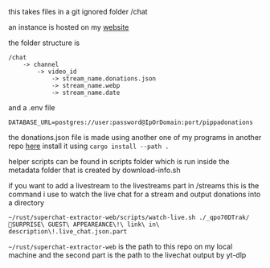 this takes files in a git ignored folder /chat

an instance is hosted on my [website](https://pippasupers.codecoffin.com)

the folder structure is 
```
/chat
    -> channel
        -> video_id
            -> stream_name.donations.json
            -> stream_name.webp
            -> stream_name.date
```
and a .env file

```
DATABASE_URL=postgres://user:password@IpOrDomain:port/pippadonations
```


the donations.json file is made using another one of my programs
in another repo [here](https://github.com/winneratwin/superchat-extractor)
install it using `cargo install --path .`

helper scripts can be found in scripts folder which is run inside
the metadata folder that is created by download-info.sh

if you want to add a livestream to the livestreams part in /streams this is the command i use to watch the live chat for a stream and output donations into a directory
```
~/rust/superchat-extractor-web/scripts/watch-live.sh ./_qpo70DTrak/🔴SURPRISE\ GUEST\ APPEAREANCE\!\ link\ in\ description\!.live_chat.json.part
```
`~/rust/superchat-extractor-web` is the path to this repo on my local machine and the second part is the path to the livechat output by yt-dlp
